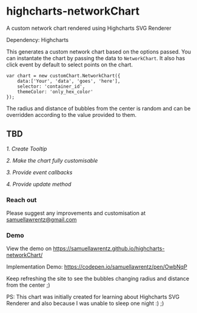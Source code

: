 # highcharts-networkChart
A custom network chart rendered using Highcharts SVG Renderer

Dependency: Highcharts

This generates a custom network chart based on the options passed. You can instantate the chart by passing the data to `NetworkChart`. It also has click event by default to select points on the chart.
```
var chart = new customChart.NetworkChart({
    data:['Your', 'data', 'goes', 'here'],
    selector: 'container_id',
    themeColor: 'only_hex_color'
});
```
The radius and distance of bubbles from the center is random and can be overridden according to the value provided to them.

## TBD

*1. Create Tooltip*

*2. Make the chart fully customisable*

*3. Provide event callbacks*

*4. Provide update method*


### Reach out  
Please suggest any improvements and customisation at samuellawrentz@gmail.com

### Demo  
View the demo on https://samuellawrentz.github.io/highcharts-networkChart/

Implementation Demo: https://codepen.io/samuellawrentz/pen/OwbNqP

Keep refreshing the site to see the bubbles changing radius and distance from the center ;)

PS: This chart was initially created for learning about Highcharts SVG Renderer and also because I was unable to sleep one night :) ;)
